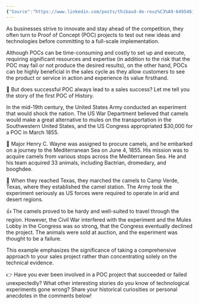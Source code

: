 ```yaml
---
{"Source":"https://www.linkedin.com/posts/thibaud-de-rouz%C3%A9-64954619_a-brief-history-of-pocs-as-businesses-activity-7060201865908482048-obS4","dg-publish":true,"permalink":"/blog-articles/data/a-brief-history-of-po-cs/","dgPassFrontmatter":true}
---
```


As businesses strive to innovate and stay ahead of the competition, they often turn to Proof of Concept (POC) projects to test out new ideas and technologies before committing to a full-scale implementation.  
  
Although POCs can be time-consuming and costly to set up and execute, requiring significant resources and expertise (in addition to the risk that the POC may fail or not produce the desired results), on the other hand, POCs can be highly beneficial in the sales cycle as they allow customers to see the product or service in action and experience its value firsthand.  
  
🤔 But does successful POC always lead to a sales success? Let me tell you the story of the first POC of History.  
  
In the mid-19th century, the United States Army conducted an experiment that would shock the nation. The US War Department believed that camels would make a great alternative to mules on the transportation in the Southwestern United States, and the US Congress appropriated $30,000 for a POC in March 1855.  
  
🐪 Major Henry C. Wayne was assigned to procure camels, and he embarked on a journey to the Mediterranean Sea on June 4, 1855. His mission was to acquire camels from various stops across the Mediterranean Sea. He and his team acquired 33 animals, including Bactrian, dromedary, and booghdee.  
  
🌵 When they reached Texas, they marched the camels to Camp Verde, Texas, where they established the camel station. The Army took the experiment seriously as US forces were required to operate in arid and desert regions.  
  
👍 The camels proved to be hardy and well-suited to travel through the region. However, the Civil War interfered with the experiment and the Mules Lobby in the Congress was so strong, that the Congress eventually declined the project. The animals were sold at auction, and the experiment was thought to be a failure.  
  
This example emphasizes the significance of taking a comprehensive approach to your sales project rather than concentrating solely on the technical evidence.  
  
👉 Have you ever been involved in a POC project that succeeded or failed unexpectedly? What other interesting stories do you know of technological experiments gone wrong? Share your historical curiosities or personal anecdotes in the comments below!